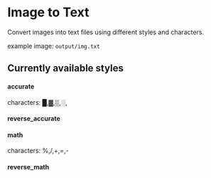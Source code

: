 # Image to Text
Convert images into text files using different styles and characters.

example image: `output/img.txt`

## Currently available styles

#### accurate
characters: █,▓,▒,░,⠀ 
#### reverse_accurate
#### math
characters: %,/,+,=,-
#### reverse_math